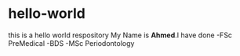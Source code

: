 # hello-world
this is a hello world respository
My Name is **Ahmed**.I have done 
-FSc PreMedical -BDS -MSc Periodontology
